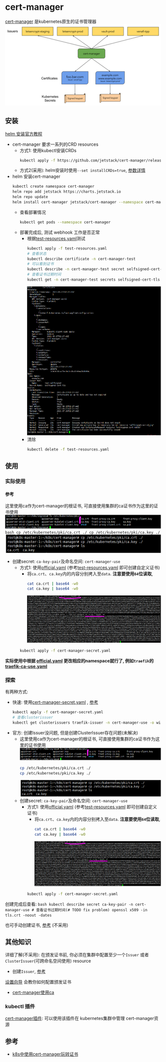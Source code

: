 # cert-manager

[cert-manager](https://cert-manager.io/docs/) 是kubernetes原生的证书管理器
![](picture/high-level-overview.svg)


## 安装
[helm 安装官方教程](https://cert-manager.io/docs/installation/kubernetes/)
- cert-manager 要求一系列的CRD resources
    - 方式1: 使用kubectl安装CRDs
        ```bash
        kubectl apply -f https://github.com/jetstack/cert-manager/releases/download/v1.3.1/cert-manager.crds.yaml
        ```
    - 方式2(采用): helm安装时使用`--set installCRDs=true`, [参数详情](https://artifacthub.io/packages/helm/cert-manager/cert-manager)
- helm 安装cert-manager
    ```bash
    kubectl create namespace cert-manager
    helm repo add jetstack https://charts.jetstack.io
    helm repo update
    helm install cert-manager jetstack/cert-manager --namespace cert-manager --version v1.3.1 --set installCRDs=true
    ```
    - 查看部署情况
        ```bash
        kubectl get pods --namespace cert-manager
        ```
    - 部署完成后, 测试 webhook 工作是否正常
        - 根据[test-resources.yaml](test-resources.yaml)测试
            ```bash
            kubectl apply -f test-resources.yaml
            # 查看状态
            kubectl describe certificate -n cert-manager-test
            # 可以看到证书
            kubectl describe -n cert-manager-test secret selfsigned-cert-tls
            # 查看证书过期时间
            kubectl get -n cert-manager-test secrets selfsigned-cert-tls -o jsonpath="{.data.ca\.crt}" | base64 -d | openssl x509 -enddate -noout
            ```
            ![](picture/test-cert-manager.png)
        - 清除
            ```bash
            kubectl delete -f test-resources.yaml
            ```
## 使用

### 实际使用

#### 参考
这里使用ca作为cert-manager的根证书, 可直接使用集群的ca证书作为这里的证书使用
![](picture/kubernetes-ca.png)
    ```bash
    cp /etc/kubernetes/pki/ca.crt ./
    cp /etc/kubernetes/pki/ca.key ./
    ```
    ![](picture/ca-use.png)
- 创建secret: `ca-key-pair`及命名空间: `cert-manager-use`
    - 方式1: 使用[official.yaml](official.yaml) (参考[test-resources.yaml](test-resources.yaml) 即可创建自定义证书)
        - 将`ca.crt`、`ca.key`内的内容分别拷入至`data`. **注意要使用`64`位读取**, 
            ```bash
            cat ca.crt | base64 -w0
            cat ca.key | base64 -w0
            ```
            ![](picture/copy-ca-to-yaml.png)
        ```bash
        kubectl apply -f cert-manager-secret.yaml
        ```
   
**实际使用中根据 [official.yaml](official.yaml) 更改相应的namespace就行了, 例如`traefik`的[traefik-ca-use.yaml](../ingress/traefik-ca-use.yaml)**   
   
### 探索
有两种方式:
- 快速: 使用[cert-manager-secret.yaml](cert-manager-secret.yaml) , [参考](https://blog.csdn.net/weixin_44692256/article/details/108274385)
    ```bash
    kubectl apply -f cert-manager-secret.yaml
    # 查看clusterissuer
    kubectl get clusterissuers traefik-issuer -n cert-manager-use -o wide
    ```
- 官方: 创建Issuer没问题, 但是创建ClusterIssuer存在问题(未解决)
    - 这里使用ca作为cert-manager的根证书, 可直接使用集群的ca证书作为这里的证书使用
    ![](picture/kubernetes-ca.png)
        ```bash
        cp /etc/kubernetes/pki/ca.crt ./
        cp /etc/kubernetes/pki/ca.key ./
        ```
        ![](picture/ca-use.png)
    - 创建secret: `ca-key-pair`及命名空间: `cert-manager-use`
        - 方式1: 使用[official.yaml](official.yaml) (参考[test-resources.yaml](test-resources.yaml) 即可创建自定义证书)
            - 将`ca.crt`、`ca.key`内的内容分别拷入至`data`. **注意要使用`64`位读取**, 
                ```bash
                cat ca.crt | base64 -w0
                cat ca.key | base64 -w0
                ```
                ![](picture/copy-ca-to-yaml.png)
            ```bash
            kubectl apply -f cert-manager-secret.yaml
            ```
创建完成后查看:
    ```bash
    kubectl describe secret ca-key-pair -n cert-manager-use
    # 查看证书过期时间(# TODO fix problem)
    openssl x509 -in tls.crt -noout -dates
    ```
    
也可手动创建证书, [参考](https://kubernetes.io/zh/docs/tasks/administer-cluster/certificates/#openssl)  (不采用)

## 其他知识
详细了解(不采用): 在颁发证书前, 你必须在集群中配置至少一个`Issuer` 或者`ClusterIssuer`(可跨命名空间使用) resource
- 创建`Issuer`, [参考](https://cert-manager.io/docs/concepts/issuer/)

[设置向导](https://cert-manager.io/docs/configuration/) 会教你如何配置颁发证书
- [cert-manager使用ca](https://cert-manager.io/docs/configuration/ca/)

### kubectl 插件
[cert-manager插件](https://cert-manager.io/docs/usage/kubectl-plugin/): 可以使用该插件在
kubernetes集群中管理 cert-manager资源

## 参考
- [k8s中使用cert-manager玩转证书](https://cloud.tencent.com/developer/article/1402451)